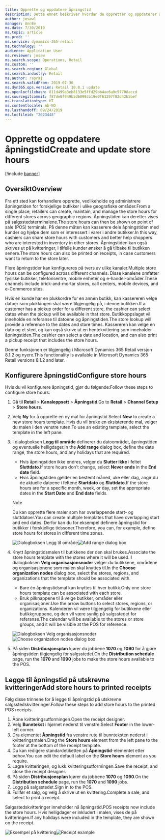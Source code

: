 ```yaml
---
title: Opprette og oppdatere åpningstid
description: Dette emnet beskriver hvordan du oppretter og oppdaterer åpningstid i Retail Headquarters.
author: josaw1
manager: AnnBe
ms.date: 7/30/2019
ms.topic: article
ms.prod: ''
ms.service: dynamics-365-retail
ms.technology: ''
audience: Application User
ms.reviewer: josaw
ms.search.scope: Operations, Retail
ms.custom: ''
ms.search.region: Global
ms.search.industry: Retail
ms.author: rapraj
ms.search.validFrom: 2019-07-30
ms.dyn365.ops.version: Retail 10.0.1 update
ms.openlocfilehash: 811d499a3eb8133e5ffd29bb4ae6a0c57708accd
ms.sourcegitcommit: f87de0f949b5d60993b19e0f61297f02d42b5bef
ms.translationtype: HT
ms.contentlocale: nb-NO
ms.lasthandoff: 09/24/2019
ms.locfileid: "2023448"
---
```

# <a name="create-and-update-store-hours"></a><span data-ttu-id="41151-103">Opprette og oppdatere åpningstid</span><span class="sxs-lookup"><span data-stu-id="41151-103">Create and update store hours</span></span>

[!include [banner](../../includes/banner.md)]

## <a name="overview"></a><span data-ttu-id="41151-104">Oversikt</span><span class="sxs-lookup"><span data-stu-id="41151-104">Overview</span></span>

<span data-ttu-id="41151-105">Fra ett sted kan forhandlere opprette, vedlikeholde og administrere åpningstiden for forskjellige butikker i ulike geografiske områder.</span><span class="sxs-lookup"><span data-stu-id="41151-105">From a single place, retailers can create, maintain, and manage the store hours for different stores across geographic regions.</span></span> <span data-ttu-id="41151-106">Åpningstiden kan deretter vises på salgsstedsterminalene.</span><span class="sxs-lookup"><span data-stu-id="41151-106">The store hours can then be shown on point of sale (POS) terminals.</span></span> <span data-ttu-id="41151-107">På denne måten kan kasserere dele åpningstiden med kunder og hjelpe dem som er interessert i varer i andre butikker.</span><span class="sxs-lookup"><span data-stu-id="41151-107">In this way, cashiers can share store hours with customers and better help shoppers who are interested in inventory in other stores.</span></span> <span data-ttu-id="41151-108">Åpningstiden kan også skrives ut på kvitteringer, i tilfelle kunder ønsker å gå tilbake til butikken senere.</span><span class="sxs-lookup"><span data-stu-id="41151-108">The store hours can also be printed on receipts, in case customers want to return to the store later.</span></span>

<span data-ttu-id="41151-109">Flere åpningstider kan konfigureres på tvers av ulike kanaler.</span><span class="sxs-lookup"><span data-stu-id="41151-109">Multiple store hours can be configured across different channels.</span></span> <span data-ttu-id="41151-110">Disse kanalene omfatter fysiske butikker, telefonsentre, mobile enheter og e-handel-områder.</span><span class="sxs-lookup"><span data-stu-id="41151-110">These channels include brick-and-mortar stores, call centers, mobile devices, and e-Commerce sites.</span></span>

<span data-ttu-id="41151-111">Hvis en kunde har en plukkordre for en annen butikk, kan kassereren velge datoer som plukkingen skal være tilgjengelig på, i denne butikken.</span><span class="sxs-lookup"><span data-stu-id="41151-111">If a customer has a pickup order for a different store, the cashier can select dates when the pickup will be available in that store.</span></span> <span data-ttu-id="41151-112">Butikkoppslaget vil inneholde en referanse til datoene og åpningstiden.</span><span class="sxs-lookup"><span data-stu-id="41151-112">The store lookup will provide a reference to the dates and store times.</span></span> <span data-ttu-id="41151-113">Kassereren kan velge en dato og et sted, og kan også skrive ut en hentekvittering som inneholder åpningstiden.</span><span class="sxs-lookup"><span data-stu-id="41151-113">The cashier can select a date and location, and can also print a pickup receipt that includes the store hours.</span></span>

<span data-ttu-id="41151-114">Denne funksjonen er tilgjengelig i Microsoft Dynamics 365 Retail versjon 8.1.2 og nyere.</span><span class="sxs-lookup"><span data-stu-id="41151-114">This functionality is available in Microsoft Dynamics 365 Retail versions 8.1.2 and later.</span></span>

## <a name="configure-store-hours"></a><span data-ttu-id="41151-115">Konfigurere åpningstid</span><span class="sxs-lookup"><span data-stu-id="41151-115">Configure store hours</span></span>

<span data-ttu-id="41151-116">Hvis du vil konfigurere åpningstid, gjør du følgende:</span><span class="sxs-lookup"><span data-stu-id="41151-116">Follow these steps to configure store hours.</span></span>

1. <span data-ttu-id="41151-117">Gå til **Retail** \> **Kanaloppsett** \> **Åpningstid**.</span><span class="sxs-lookup"><span data-stu-id="41151-117">Go to **Retail** \> **Channel Setup** \> **Store hours**.</span></span>
2. <span data-ttu-id="41151-118">Velg **Ny** for å opprette en ny mal for åpningstid.</span><span class="sxs-lookup"><span data-stu-id="41151-118">Select **New** to create a new store hours template.</span></span> <span data-ttu-id="41151-119">Hvis du vil bruke en eksisterende mal, velger du malen i den venstre ruten.</span><span class="sxs-lookup"><span data-stu-id="41151-119">To use an existing template, select the template in the left pane.</span></span>
3. <span data-ttu-id="41151-120">I dialogboksen **Legg til område** definerer du datoområdet, åpningstiden og eventuelle helligdager.</span><span class="sxs-lookup"><span data-stu-id="41151-120">In the **Add range** dialog box, define the date range, the store hours, and any holidays that are required.</span></span>

    - <span data-ttu-id="41151-121">Hvis åpningstiden ikke endres, velger du **Slutter ikke** i feltet **Sluttdato**.</span><span class="sxs-lookup"><span data-stu-id="41151-121">If store hours don't change, select **Never ends** in the **End date** field.</span></span>
    - <span data-ttu-id="41151-122">Hvis åpningstiden gjelder en bestemt måned, uke eller dag, angir du de aktuelle datoene i feltene **Startdato** og **Sluttdato**.</span><span class="sxs-lookup"><span data-stu-id="41151-122">If the store hours are for a specific month, week, or day, set the appropriate dates in the **Start Date** and **End date** fields.</span></span>

    > [!NOTE]
    > <span data-ttu-id="41151-123">Du kan opprette flere maler som har overlappende start- og sluttdatoer.</span><span class="sxs-lookup"><span data-stu-id="41151-123">You can create multiple templates that have overlapping start and end dates.</span></span> <span data-ttu-id="41151-124">Derfor kan du for eksempel definere åpningstid for butikker i forskjellige tidssoner.</span><span class="sxs-lookup"><span data-stu-id="41151-124">Therefore, you can, for example, define store hours for stores in different time zones.</span></span>

    <span data-ttu-id="41151-125">![Dialogboksen Legg til område](../dev-itpro/media/Storehours1.png "Dialogboksen Legg til område")</span><span class="sxs-lookup"><span data-stu-id="41151-125">![Add range dialog box](../dev-itpro/media/Storehours1.png "Add range dialog box")</span></span>

4. <span data-ttu-id="41151-126">Knytt åpningstidsmalen til butikkene der den skal brukes.</span><span class="sxs-lookup"><span data-stu-id="41151-126">Associate the store hours template with the stores where it will be used.</span></span> <span data-ttu-id="41151-127">I dialogboksen **Velg organisasjonsnoder** velger du butikkene, områdene og organisasjonene som malen skal knyttes til.</span><span class="sxs-lookup"><span data-stu-id="41151-127">In the **Choose organization nodes** dialog box, select the stores, regions, and organizations that the template should be associated with.</span></span>

    - <span data-ttu-id="41151-128">Bare én åpningstidsmal kan knyttes til hver butikk.</span><span class="sxs-lookup"><span data-stu-id="41151-128">Only one store hours template can be associated with each store.</span></span>
    - <span data-ttu-id="41151-129">Bruk pilknappene til å velge butikker, områder eller organisasjoner.</span><span class="sxs-lookup"><span data-stu-id="41151-129">Use the arrow buttons to select stores, regions, or organizations.</span></span> <span data-ttu-id="41151-130">Kalenderen vil være tilgjengelig for butikkene eller butikkgruppene, og den vil være synlig på salgsstedet for referanse.</span><span class="sxs-lookup"><span data-stu-id="41151-130">The calendar will be available to the stores or store groups, and it will be visible at the POS for reference.</span></span>

    <span data-ttu-id="41151-131">![Dialogboksen Velg organisasjonsnoder](../dev-itpro/media/Storehours2.png "Dialogboksen Velg organisasjonsnoder")</span><span class="sxs-lookup"><span data-stu-id="41151-131">![Choose organization nodes dialog box](../dev-itpro/media/Storehours2.png "Choose organization nodes dialog box")</span></span>

5. <span data-ttu-id="41151-132">På siden **Distribusjonsplan** kjører du jobbene **1070** og **1090** for å gjøre åpningstiden tilgjengelig for salgsstedet.</span><span class="sxs-lookup"><span data-stu-id="41151-132">On the **Distribution schedule** page, run the **1070** and **1090** jobs to make the store hours available to the POS.</span></span>

## <a name="add-store-hours-to-printed-receipts"></a><span data-ttu-id="41151-133">Legge til åpningstid på utskrevne kvitteringer</span><span class="sxs-lookup"><span data-stu-id="41151-133">Add store hours to printed receipts</span></span>

<span data-ttu-id="41151-134">Følg disse trinnene for å legge til åpningstid på utskrevne salgsstedskvitteringer.</span><span class="sxs-lookup"><span data-stu-id="41151-134">Follow these steps to add store hours to the printed POS receipts.</span></span>

1. <span data-ttu-id="41151-135">Åpne kvitteringsutformingen.</span><span class="sxs-lookup"><span data-stu-id="41151-135">Open the receipt designer.</span></span>
2. <span data-ttu-id="41151-136">Velg **Bunntekst** i hjørnet nederst til venstre.</span><span class="sxs-lookup"><span data-stu-id="41151-136">Select **Footer** in the lower-left corner.</span></span>
3. <span data-ttu-id="41151-137">Dra elementet **Åpningstid** fra venstre rute til bunnteksten nederst i kvitteringsmalen.</span><span class="sxs-lookup"><span data-stu-id="41151-137">Drag the **Store hours** element from the left pane to the footer at the bottom of the receipt template.</span></span>
4. <span data-ttu-id="41151-138">Du kan redigere standardetiketten på **Åpningstid**-elementet etter behov.</span><span class="sxs-lookup"><span data-stu-id="41151-138">You can edit the default label on the **Store hours** element as you require.</span></span>
5. <span data-ttu-id="41151-139">Lagre kvitteringen, og lukk kvitteringsutformingen.</span><span class="sxs-lookup"><span data-stu-id="41151-139">Save the receipt, and close the receipt designer.</span></span>
6. <span data-ttu-id="41151-140">På siden **Distribusjonsplan** kjører du jobbene **1070** og **1090**.</span><span class="sxs-lookup"><span data-stu-id="41151-140">On the **Distribution schedule** page, run the **1070** and **1090** jobs.</span></span>
7. <span data-ttu-id="41151-141">Logg på salgsstedet.</span><span class="sxs-lookup"><span data-stu-id="41151-141">Sign in to the POS.</span></span>
8. <span data-ttu-id="41151-142">Fullfør et salg, og velg å skrive ut en kvittering.</span><span class="sxs-lookup"><span data-stu-id="41151-142">Complete a sale, and select to print a receipt.</span></span>

<span data-ttu-id="41151-143">Salgsstedskvitteringer inneholder nå åpningstid.</span><span class="sxs-lookup"><span data-stu-id="41151-143">POS receipts now include the store hours.</span></span> <span data-ttu-id="41151-144">Hvis helligdager er inkludert i malen, vises de på kvitteringen.</span><span class="sxs-lookup"><span data-stu-id="41151-144">If any holidays were included in the template, they are shown on the receipt.</span></span>

<span data-ttu-id="41151-145">![Eksempel på kvittering](../dev-itpro/media/Storehours3.png "Eksempel på kvittering")</span><span class="sxs-lookup"><span data-stu-id="41151-145">![Receipt example](../dev-itpro/media/Storehours3.png "Receipt example")</span></span>
